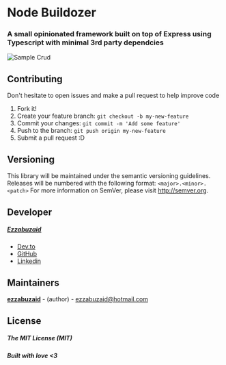 # Node Buildozer

### A small opinionated framework built on top of Express using Typescript with minimal 3rd party dependcies

![Sample Crud](https://media-exp1.licdn.com/dms/image/C4D22AQFXto7aXpbAfw/feedshare-shrink_800/0?e=1583971200&v=beta&t=chjQfyxTaYaqpH4NYWJ0v_Rcns1L-QwLqYae_UK7swE)



## Contributing
Don't hesitate to open issues and make a pull request to help improve code
1.  Fork it!
2.  Create your feature branch: `git checkout -b my-new-feature`
3.  Commit your changes: `git commit -m 'Add some feature'`
4.  Push to the branch: `git push origin my-new-feature`
5.  Submit a pull request :D
  
## Versioning

This library will be maintained under the semantic versioning guidelines.
Releases will be numbered with the following format:
`<major>.<minor>.<patch>`
For more information on SemVer, please visit http://semver.org.

## Developer
##### [Ezzabuzaid](mailto:ezzabuzaid@hotmail.com)
- [Dev.to](https://dev.to/ezzabuzaid)
- [GitHub](https://github.com/ezzabuzaid)
- [Linkedin](https://www.linkedin.com/in/ezzabuzaid)

## Maintainers
 [**ezzabuzaid**](https://github.com/ezzabuzaid) - (author) - ezzabuzaid@hotmail.com


## License
##### The MIT License (MIT)

##### Built with love <3

<!--stackedit_data:
eyJoaXN0b3J5IjpbLTU1MDM0NTc4M119
-->